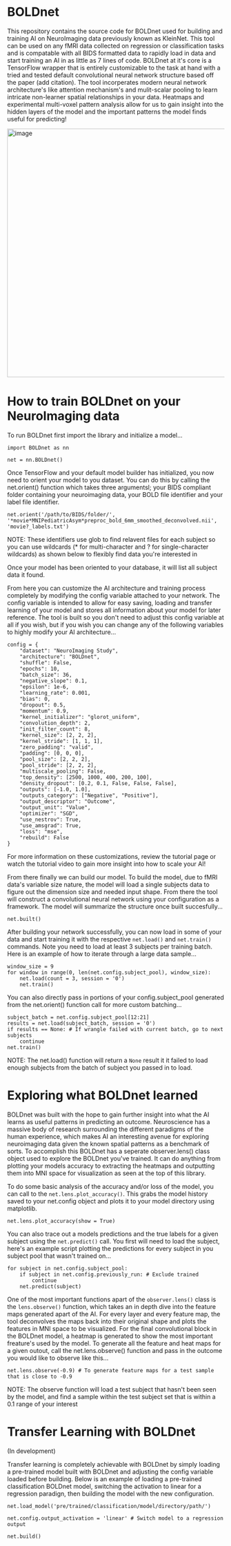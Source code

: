 # BOLDnet
This repository contains the source code for BOLDnet used for building and training AI on NeuroImaging data previously known as KleinNet. This tool can be used on any fMRI data collected on regression or classification tasks and is compatable with all BIDS formatted data to rapidly load in data and start training an AI in as little as 7 lines of code. BOLDnet at it's core is a TensorFlow wrapper that is entirely customizable to the task at hand with a tried and tested default convolutional neural network structure based off the paper (add citation). The tool incorperates modern neural network architecture's like attention mechanism's and mulit-scalar pooling to learn intricate non-learner spatial relationships in your data. Heatmaps and experimental multi-voxel pattern analysis allow for us to gain insight into the hidden layers of the model and the important patterns the model finds useful for predicting!

<img width="577" alt="image" src="https://github.com/user-attachments/assets/0c4b9833-34f3-438b-bdec-e50b92ee62ba" />

# How to train BOLDnet on your NeuroImaging data
To run BOLDnet first import the library and initialize a model...

```
import BOLDnet as nn

net = nn.BOLDnet()
```

Once TensorFlow and your default model builder has initialized, you now need to orient your model to you dataset. You can do this by calling the net.orient() function which takes three argumentsl; your BIDS compliant folder containing your neuroimaging data, your BOLD file identifier and your label file identifier. 



```
net.orient('/path/to/BIDS/folder/', '*movie*MNIPediatricAsym*preproc_bold_6mm_smoothed_deconvolved.nii', 'movie?_labels.txt')
```
NOTE: These identifiers use glob to find relavent files for each subject so you can use wildcards (* for multi-character and ? for single-character wildcards) as shown below to flexibly find data you're interested in

Once your model has been oriented to your database, it will list all subject data it found. 

From here you can customize the AI architecture and training process completely by modifying the config variable attached to your network. The config variable is intended to allow for easy saving, loading and transfer learning of your model and stores all information about your model for later reference. The tool is built so you don't need to adjust this config variable at all if you wish, but if you wish you can change any of the following variables to highly modify your AI architecture...

```
config = {
    "dataset": "NeuroImaging Study",
    "architecture": "BOLDnet",
    "shuffle": False,
    "epochs": 10,
    "batch_size": 36,
    "negative_slope": 0.1,
    "epsilon": 1e-6,
    "learning_rate": 0.001,
    "bias": 0,
    "dropout": 0.5,
    "momentum": 0.9,
    "kernel_initializer": "glorot_uniform",
    "convolution_depth": 2,
    "init_filter_count": 8,
    "kernel_size": [2, 2, 2],
    "kernel_stride": [1, 1, 1],
    "zero_padding": "valid",
    "padding": [0, 0, 0],
    "pool_size": [2, 2, 2],
    "pool_stride": [2, 2, 2],
    "multiscale_pooling": False,
    "top_density": [2500, 1000, 400, 200, 100],
    "density_dropout": [0.2, 0.1, False, False, False],
    "outputs": [-1.0, 1.0],
    "outputs_category": ["Negative", "Positive"],
    "output_descriptor": "Outcome",
    "output_unit": "Value",
    "optimizer": "SGD",
    "use_nestrov": True,
    "use_amsgrad": True,
    "loss": "mse",
    "rebuild": False
}
```
For more information on these customizations, review the tutorial page or watch the tutorial video to gain more insight into how to scale your AI!

From there finally we can build our model. To build the model, due to fMRI data's variable size nature, the model will load a single subjects data to figure out the dimension size and needed input shape. From there the tool will construct a convolutional neural network using your configuration as a framework. The model will summarize the structure once built succesfully...
```
net.built()
```

After building your network successfully, you can now load in some of your data and start training it with the respective ```net.load()``` and ```net.train()``` commands. Note you need to load at least 3 subjects per training batch. Here is an example of how to iterate through a large data sample...
```
window_size = 9
for window in range(0, len(net.config.subject_pool), window_size): 
    net.load(count = 3, session = '0')
    net.train()
```

You can also directly pass in portions of your config.subject_pool generated from the net.orient() function call for more custom batching...
```
subject_batch = net.config.subject_pool[12:21]
results = net.load(subject_batch, session = '0')
if results == None: # If wrangle failed with current batch, go to next subjects
    continue
net.train()
```
NOTE: The net.load() function will return a ```None``` result it it failed to load enough subjects from the batch of subject you passed in to load.

# Exploring what BOLDnet learned

BOLDnet was built with the hope to gain further insight into what the AI learns as useful patterns in predicting an outcome. Neuroscience has a massive body of research surrounding the different paradigms of the human experience, which makes AI an interesting avenue for exploring neuroimaging data given the known spatial patterns as a benchmark of sorts. To accomplish this BOLDnet has a seperate observer.lens() class object used to explore the BOLDnet you've trained. It can do anything from plotting your models accuracy to extracting the heatmaps and outputting them into MNI space for visualization as seen at the top of this library.

To do some basic analysis of the accuracy and/or loss of the model, you can call to the ```net.lens.plot_accuracy()```. This grabs the model history saved to your net.config object and plots it to your model directory using matplotlib.
```
net.lens.plot_accuracy(show = True)
```

You can also trace out a models predictions and the true labels for a given subject using the ```net.predict()``` call. You first will need to load the subject, here's an example script plotting the predictions for every subject in you subject pool that wasn't trained on...
```
for subject in net.config.subject_pool:
    if subject in net.config.previously_run: # Exclude trained
        continue
    net.predict(subject)
```

One of the most important functions apart of the `observer.lens()` class is the `lens.observe()` function, which takes an in depth dive into the feature maps generated apart of the AI. For every layer and every feature map, the tool deconvolves the maps back into their original shape and plots the features in MNI space to be visualized. For the final convolutional block in the BOLDnet model, a heatmap is generated to show the most important freature's used by the model. To generate all the feature and heat maps for a given outout, call the net.lens.observe() function and pass in the outcome you would like to observe like this...

```
net.lens.observe(-0.9) # To generate feature maps for a test sample that is close to -0.9
```

NOTE: The observe function will load a test subject that hasn't been seen by the model, and find a sample within the test subject set that is within a 0.1 range of your interest

# Transfer Learning with BOLDnet

(In development)

Transfer learning is completely achievable with BOLDnet by simply loading a pre-trained model built with BOLDnet and adjusting the config variable loaded before building. Below is an example of loading a pre-trained classification BOLDnet model, switching the activation to linear for a regression paradign, then building the model with the new configuration.

```
net.load_model('pre/trained/classification/model/directory/path/')

net.config.output_activation = 'linear' # Switch model to a regression output

net.build()

```



